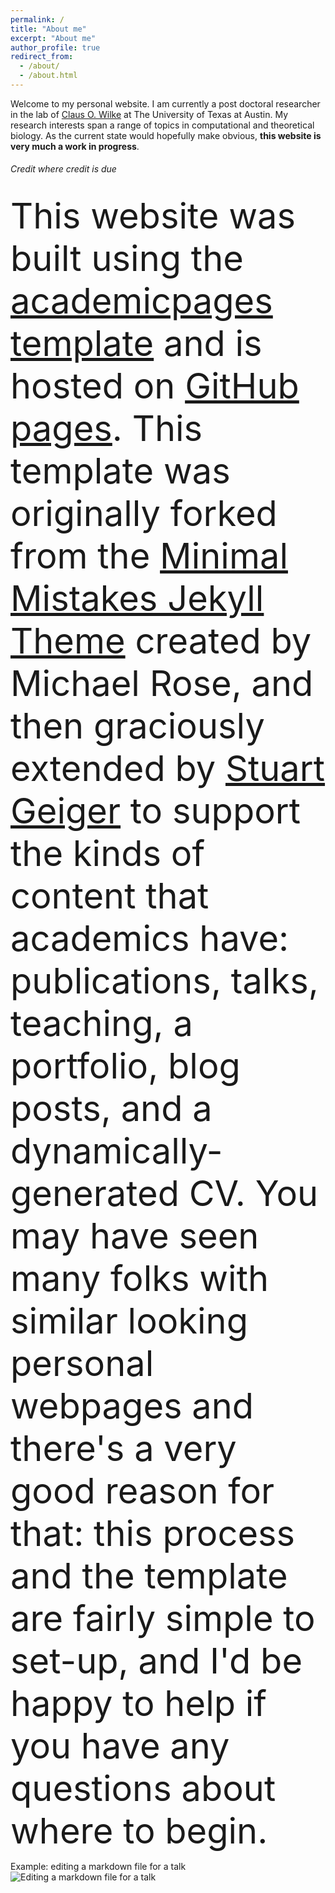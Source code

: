 ```yaml
---
permalink: /
title: "About me"
excerpt: "About me"
author_profile: true
redirect_from: 
  - /about/
  - /about.html
---
```

Welcome to my personal website. I am currently a post doctoral researcher in the lab of [Claus O. Wilke](https://wilkelab.org/) at The University of Texas at Austin. My research interests span a range of topics in computational and theoretical biology. As the current state would hopefully make obvious, **this website is very much a work in progress**.



###### Credit where credit is due
<span style="font-size:4em;">This website was built using the [academicpages template](https://github.com/academicpages/academicpages.github.io) and is hosted on [GitHub pages](https://pages.github.com). This template was originally forked from the [Minimal Mistakes Jekyll Theme](https://mmistakes.github.io/minimal-mistakes/) created by Michael Rose, and then graciously extended by [Stuart Geiger](stuartgeiger.com) to support the kinds of content that academics have: publications, talks, teaching, a portfolio, blog posts, and a dynamically-generated CV. You may have seen many folks with similar looking personal webpages and there's a very good reason for that: this process and the template are fairly simple to set-up, and I'd be happy to help if you have any questions about where to begin. </span>

Example: editing a markdown file for a talk
![Editing a markdown file for a talk](/images/editing-talk.png)
